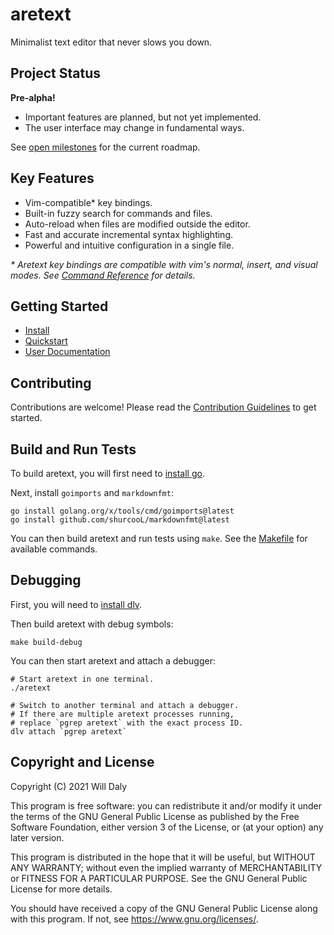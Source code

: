 aretext
=======

Minimalist text editor that never slows you down.

Project Status
--------------

**Pre-alpha!**

-	Important features are planned, but not yet implemented.
-	The user interface may change in fundamental ways.

See [open milestones](https://github.com/aretext/aretext/milestones?direction=asc&sort=title&state=open) for the current roadmap.

Key Features
------------

-	Vim-compatible\* key bindings.
-	Built-in fuzzy search for commands and files.
-	Auto-reload when files are modified outside the editor.
-	Fast and accurate incremental syntax highlighting.
-	Powerful and intuitive configuration in a single file.

*\* Aretext key bindings are compatible with vim's normal, insert, and visual modes. See [Command Reference](docs/command-reference.md) for details.*

Getting Started
---------------

-	[Install](docs/install.md)
-	[Quickstart](docs/quickstart.md)
-	[User Documentation](docs/index.md)

Contributing
------------

Contributions are welcome! Please read the [Contribution Guidelines](CONTRIBUTING.md) to get started.

Build and Run Tests
-------------------

To build aretext, you will first need to [install go](https://golang.org/doc/install).

Next, install `goimports` and `markdownfmt`:

```
go install golang.org/x/tools/cmd/goimports@latest
go install github.com/shurcooL/markdownfmt@latest
```

You can then build aretext and run tests using `make`. See the [Makefile](Makefile) for available commands.

Debugging
---------

First, you will need to [install dlv](https://github.com/go-delve/delve/tree/master/Documentation/installation).

Then build aretext with debug symbols:

```
make build-debug
```

You can then start aretext and attach a debugger:

```
# Start aretext in one terminal.
./aretext

# Switch to another terminal and attach a debugger.
# If there are multiple aretext processes running,
# replace `pgrep aretext` with the exact process ID.
dlv attach `pgrep aretext`
```

Copyright and License
---------------------

Copyright (C) 2021 Will Daly

This program is free software: you can redistribute it and/or modify it under the terms of the GNU General Public License as published by the Free Software Foundation, either version 3 of the License, or (at your option) any later version.

This program is distributed in the hope that it will be useful, but WITHOUT ANY WARRANTY; without even the implied warranty of MERCHANTABILITY or FITNESS FOR A PARTICULAR PURPOSE. See the GNU General Public License for more details.

You should have received a copy of the GNU General Public License along with this program. If not, see https://www.gnu.org/licenses/.
